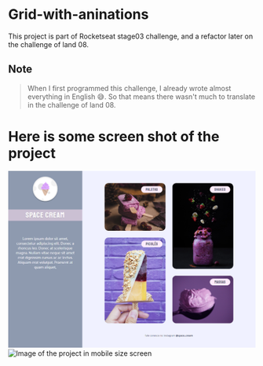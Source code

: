 # Grid-with-aninations

This project is part of Rocketseat stage03 challenge, and a refactor later on the challenge of land 08.

## Note
> When I first programmed this challenge, I already wrote almost everything in English :sweat_smile:.
> So that means there wasn't much to translate in the challenge of land 08.

# Here is some screen shot of the project
![Image of the project in pc size screen](/images/screen-shot1.PNG?raw=true "pc screen view")
![Image of the project in mobile size screen](/images/screen-shot2.PNGw=true "mobile screen view")
